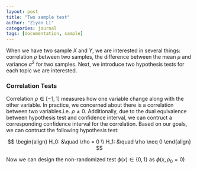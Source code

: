 ```yaml
---
layout: post
title: "Two sample test"
author: "Ziyan Li"
categories: journal
tags: [documentation, sample]
---
```

When we have two sample $X$ and $Y$, we are interested in several things: correlation $\rho$ between two samples, the difference between the mean $\mu$ and variance $\sigma^2$ for two samples. Next, we introduce two hypothesis tests for each topic we are interested.

### Correlation Tests
Correlation $\rho \in [-1,1]$ measures how one variable change along with the other variable. In practice, we concerned about there is a correlation between two variables.i.e. $\rho \neq 0$. Additionally, due to the dual equivalence between hypothesis test and confidence interval, we can contruct a corresponding confidence interval for the correlation. Based on our goals, we can contruct the following hypothesis test:

$$
\begin{align}
H_0: &\quad \rho = 0 \\
H_1: &\quad \rho \neq 0
\end{align}
$$

Now we can design the non-randomized test $\phi(x) \in \{0,1\}$ as $\phi(x,\rho_0=0)$






